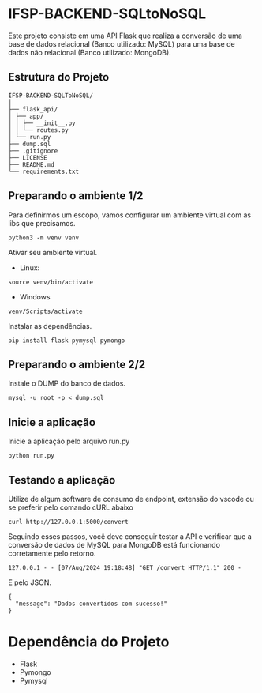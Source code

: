 # IFSP-BACKEND-SQLtoNoSQL

Este projeto consiste em uma API Flask que realiza a conversão de uma base de dados relacional (Banco utilizado: MySQL) para uma base de dados não relacional (Banco utilizado: MongoDB).

## Estrutura do Projeto
```
IFSP-BACKEND-SQLToNoSQL/
│
├── flask_api/
│ ├── app/
│ │ ├── __init__.py
│ │ └── routes.py
│ └── run.py
├── dump.sql
├── .gitignore
├── LICENSE
├── README.md
└── requirements.txt

```

## Preparando o ambiente 1/2
Para definirmos um escopo, vamos configurar um ambiente virtual com as libs que precisamos.
```
python3 -m venv venv
```
Ativar seu ambiente virtual.
- Linux:
```
source venv/bin/activate
```
- Windows
```
venv/Scripts/activate
```

Instalar as dependências.
```
pip install flask pymysql pymongo
```
## Preparando o ambiente 2/2
Instale o DUMP do banco de dados.
```
mysql -u root -p < dump.sql
```

## Inicie a aplicação
Inicie a aplicação pelo arquivo run.py
```
python run.py
```

## Testando a aplicação
Utilize de algum software de consumo de endpoint, extensão do vscode ou se preferir pelo comando cURL abaixo
```
curl http://127.0.0.1:5000/convert
```

Seguindo esses passos, você deve conseguir testar a API e verificar que a conversão de dados de MySQL para MongoDB está funcionando corretamente pelo retorno.
```
127.0.0.1 - - [07/Aug/2024 19:18:48] "GET /convert HTTP/1.1" 200 -
```
E pelo JSON.
```
{
  "message": "Dados convertidos com sucesso!"
}
```

# Dependência do Projeto
- Flask
- Pymongo
- Pymysql